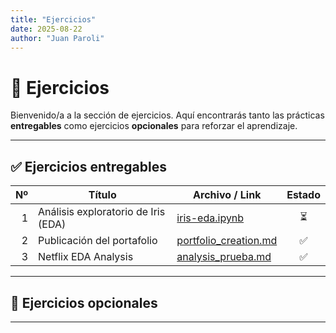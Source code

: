```yaml
---
title: "Ejercicios"
date: 2025-08-22
author: "Juan Paroli"
---
```

# 📘 Ejercicios

Bienvenido/a a la sección de ejercicios. Aquí encontrarás tanto las prácticas **entregables** como ejercicios **opcionales** para reforzar el aprendizaje.

---

## ✅ Ejercicios entregables

| Nº | Título                                         | Archivo / Link                                      | Estado |
|---:|------------------------------------------------|-----------------------------------------------------|:------:|
| 1  | Análisis exploratorio de Iris (EDA)            | [iris-eda.ipynb](iris-data/iris-eda.ipynb)          | ⏳     |
| 2  | Publicación del portafolio                     | [portfolio_creation.md](portfolio-creation/portfolio_creation.md) | ✅     |
| 3  | Netflix EDA Analysis                           | [analysis_prueba.md](netflix-data/analysis_prueba.md) | ✅     |

---

## 📝 Ejercicios opcionales

<!-- - [Ejercicio extra 1: Limpieza de datos](extras/data-cleaning.md) -->
<!-- - [Ejercicio extra 2: Visualización avanzada](extras/advanced-viz.ipynb) -->

---